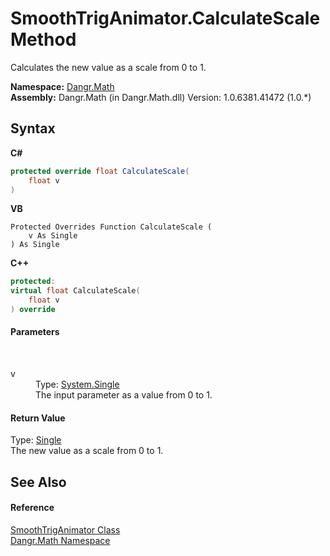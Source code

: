 # SmoothTrigAnimator.CalculateScale Method 
 

Calculates the new value as a scale from 0 to 1.

**Namespace:**&nbsp;<a href="N_Dangr_Math">Dangr.Math</a><br />**Assembly:**&nbsp;Dangr.Math (in Dangr.Math.dll) Version: 1.0.6381.41472 (1.0.*)

## Syntax

**C#**<br />
``` C#
protected override float CalculateScale(
	float v
)
```

**VB**<br />
``` VB
Protected Overrides Function CalculateScale ( 
	v As Single
) As Single
```

**C++**<br />
``` C++
protected:
virtual float CalculateScale(
	float v
) override
```


#### Parameters
&nbsp;<dl><dt>v</dt><dd>Type: <a href="http://msdn2.microsoft.com/en-us/library/3www918f" target="_blank">System.Single</a><br />The input parameter as a value from 0 to 1.</dd></dl>

#### Return Value
Type: <a href="http://msdn2.microsoft.com/en-us/library/3www918f" target="_blank">Single</a><br />The new value as a scale from 0 to 1.

## See Also


#### Reference
<a href="T_Dangr_Math_SmoothTrigAnimator">SmoothTrigAnimator Class</a><br /><a href="N_Dangr_Math">Dangr.Math Namespace</a><br />
